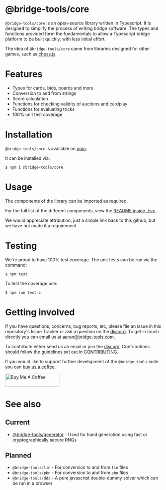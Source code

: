 # @bridge-tools/core

`@bridge-tools/core` is an open-source library written in Typescript. It is designed to simplify the process of writing bridge software. The types and functions provided form the fundamentals to allow a Typescript bridge platform to be built quickly, with less initial effort.

The idea of `@bridge-tools/core` came from libraries designed for other games, such as [chess.js](https://github.com/jhlywa/chess.js).

# Features

- Types for cards, bids, boards and more
- Conversion to and from strings
- Score calculation
- Functions for checking validity of auctions and cardplay
- Functions for evaluating tricks
- 100% unit test coverage

# Installation

`@bridge-tools/core` is available on [npm](https://www.npmjs.com/package/@bridge-tools/core).

It can be installed via:

```console
$ npm i @bridge-tools/core
```

# Usage

The components of the library can be imported as required.

For the full list of the different components, view the [README inside ./src](src/README.md).

We would appreciate attribution, just a simple link back to this github, but we have not made it a requirement.

# Testing

We're proud to have 100% test coverage. The unit tests can be run via the command:

```console
$ npm test
```

To test the coverage use:

```console
$ npm run test-c
```

# Getting involved

If you have questions, concerns, bug reports, etc, please file an issue in this repository's Issue Tracker or ask a question on the [discord](https://discord.gg/fxAQcRY2dt).
To get in touch directly you can email us at [aaron@bridge-tools.com](mailto:aaron@bridge-tools.com?subject=[GitHub]).

To contribute either send us an email or join the [discord](https://discord.gg/fxAQcRY2dt). Contributions should follow the guidelines set out in [CONTRIBUTING](CONTRIBUTING.md).

If you would like to support further development of the `@bridge-tools` suite you can [buy us a coffee](https://www.buymeacoffee.com/bridgetools).

<a href="https://www.buymeacoffee.com/bridgetools" target="_blank"><img src="https://cdn.buymeacoffee.com/buttons/default-orange.png" alt="Buy Me A Coffee" height="41" width="174"></a>

# See also

## Current

- [@bridge-tools/generator](https://github.com/bridge-tools/generator) - Used for hand generation using fast or cryptographically secure RNGs

## Planned

- `@bridge-tools/lin` - For conversion to and from `lin` files
- `@bridge-tools/pbn` - For conversion to and from `pbn` files
- `@bridge-tools/dds` - A pure javascript double-dummy solver which can be run in a browser

